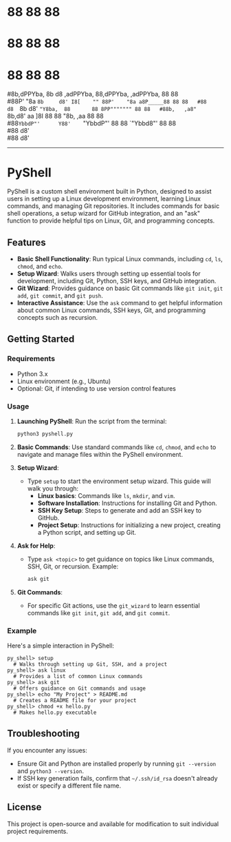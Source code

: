 #                                                                
#                                  88                     88 88  
#                                  88                     88 88  
#                                  88                     88 88  
#8b,dPPYba,  8b       d8 ,adPPYba, 88,dPPYba,   ,adPPYba, 88 88  
#88P'    "8a `8b     d8' I8[    "" 88P'    "8a a8P_____88 88 88  
#88       d8  `8b   d8'   `"Y8ba,  88       88 8PP""""""" 88 88  
#88b,   ,a8"   `8b,d8'   aa    ]8I 88       88 "8b,   ,aa 88 88  
#88`YbbdP"'      Y88'    `"YbbdP"' 88       88  `"Ybbd8"' 88 88  
#88              d8'                                             
#88             d8'

---

# PyShell

PyShell is a custom shell environment built in Python, designed to assist users in setting up a Linux development environment, learning Linux commands, and managing Git repositories. It includes commands for basic shell operations, a setup wizard for GitHub integration, and an "ask" function to provide helpful tips on Linux, Git, and programming concepts.

## Features

- **Basic Shell Functionality**: Run typical Linux commands, including `cd`, `ls`, `chmod`, and `echo`.
- **Setup Wizard**: Walks users through setting up essential tools for development, including Git, Python, SSH keys, and GitHub integration.
- **Git Wizard**: Provides guidance on basic Git commands like `git init`, `git add`, `git commit`, and `git push`.
- **Interactive Assistance**: Use the `ask` command to get helpful information about common Linux commands, SSH keys, Git, and programming concepts such as recursion.

## Getting Started

### Requirements

- Python 3.x
- Linux environment (e.g., Ubuntu)
- Optional: Git, if intending to use version control features

### Usage

1. **Launching PyShell**: Run the script from the terminal:
    ```bash
    python3 pyshell.py
    ```

2. **Basic Commands**: Use standard commands like `cd`, `chmod`, and `echo` to navigate and manage files within the PyShell environment.

3. **Setup Wizard**: 
   - Type `setup` to start the environment setup wizard. This guide will walk you through:
     - **Linux basics**: Commands like `ls`, `mkdir`, and `vim`.
     - **Software Installation**: Instructions for installing Git and Python.
     - **SSH Key Setup**: Steps to generate and add an SSH key to GitHub.
     - **Project Setup**: Instructions for initializing a new project, creating a Python script, and setting up Git.

4. **Ask for Help**: 
   - Type `ask <topic>` to get guidance on topics like Linux commands, SSH, Git, or recursion. Example:
     ```bash
     ask git
     ```

5. **Git Commands**:
   - For specific Git actions, use the `git_wizard` to learn essential commands like `git init`, `git add`, and `git commit`.

### Example

Here's a simple interaction in PyShell:
```plaintext
py_shell> setup
  # Walks through setting up Git, SSH, and a project
py_shell> ask linux
  # Provides a list of common Linux commands
py_shell> ask git
  # Offers guidance on Git commands and usage
py_shell> echo "My Project" > README.md
  # Creates a README file for your project
py_shell> chmod +x hello.py
  # Makes hello.py executable
```

## Troubleshooting

If you encounter any issues:
- Ensure Git and Python are installed properly by running `git --version` and `python3 --version`.
- If SSH key generation fails, confirm that `~/.ssh/id_rsa` doesn't already exist or specify a different file name.

## License

This project is open-source and available for modification to suit individual project requirements.
